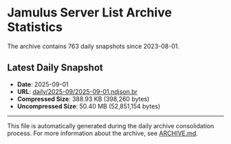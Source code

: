 # Jamulus Server List Archive Statistics

The archive contains 763 daily snapshots since 2023-08-01.

## Latest Daily Snapshot

- **Date**: 2025-09-01
- **URL**: [daily/2025-09/2025-09-01.ndjson.br](https://jamulus-archive.ap-south-1.linodeobjects.com/main/daily/2025-09/2025-09-01.ndjson.br)
- **Compressed Size**: 388.93 KB (398,260 bytes)
- **Uncompressed Size**: 50.40 MB (52,851,154 bytes)

---

This file is automatically generated during the daily archive consolidation process.
For more information about the archive, see [ARCHIVE.md](ARCHIVE.md).
